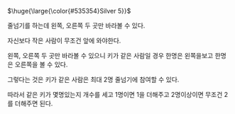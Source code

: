 <p>$\huge{\large{\color{#535354}Silver 5}}$</p>

줄넘기를 하는데 왼쪽, 오른쪽 두 곳만 바라볼 수 있다.

자신보다 작은 사람이 무조건 앞에 와야한다.

왼쪽, 오른쪽 두 곳만 바라볼 수 있으니 키가 같은 사람일 경우 한명은 왼쪽을보고 한명은 오른쪽을 볼 수 있다.

그렇다는 것은 키가 같은 사람은 최대 2명 줄넘기에 참여할 수 있다.

따라서 같은 키가 몇명있는지 개수를 세고 1명이면 1을 더해주고 2명이상이면 무조건 2를 더해주면 된다.
